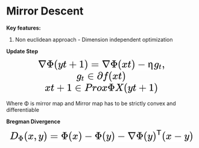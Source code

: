 
# Mirror Descent

**Key features:**
1. Non euclidean approach - Dimension independent optimization



**Update Step**
<!-- $$
∇Φ(yt+1) = ∇Φ(xt) − ηg_{t}, 
$$ --> 

<div align="center"><img style="background: white;" src="../../svg/rxwZFs0nfy.svg"></div>
<!-- $$
g_{t} ∈ ∂f(xt)
$$ --> 

<div align="center"><img style="background: white;" src="../../svg/hIz86dIUfz.svg"></div>
<!-- $$
xt+1 ∈ Prox ΦX (yt+1) 
$$ --> 

<div align="center"><img style="background: white;" src="../../svg/N0Bvbm79wh.svg"></div>

Where Φ is mirror map and Mirror map has to be strictly convex and differentiable


**Bregman Divergence**
<!-- $$
D_\Phi(x, y) = \Phi(x) - \Phi(y) - \nabla \Phi(y)^\mathsf{T}(x - y) 
$$ --> 

<div align="center"><img style="background: white;" src="../../svg/WVugHAaaMx.svg"></div>

